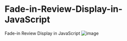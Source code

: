 # Fade-in-Review-Display-in-JavaScript
Fade-in Review Display in JavaScript
![image](https://user-images.githubusercontent.com/36847007/188268052-8fdda380-7cda-46a1-9c73-be6718ea6772.png)
